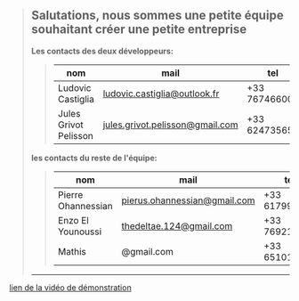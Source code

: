 >  **Salutations, nous sommes une petite équipe souhaitant créer une petite entreprise**
>  ---
>
>  **Les contacts des deux développeurs:**
>  >|nom|mail|tel|
>  >|-|-|-|
>  >|Ludovic Castiglia|ludovic.castiglia@outlook.fr|+33 767466001|
>  >|Jules Grivot Pelisson|jules.grivot.pelisson@gmail.com|+33 624735656|
>
>  **les contacts du reste de l'équipe:**
>  >|nom|mail|tel|
>  >|-|-|-|
>  >|Pierre Ohannessian|pierus.ohannessian@gmail.com|+33 617990619|
>  >|Enzo El Younoussi|thedeltae.124@gmail.com|+33 769218988|
>  >|Mathis|@gmail.com|+33 651012797|
>  ***


[lien de la vidéo de démonstration](https://youtu.be/nWMjo6WeO6w) 
